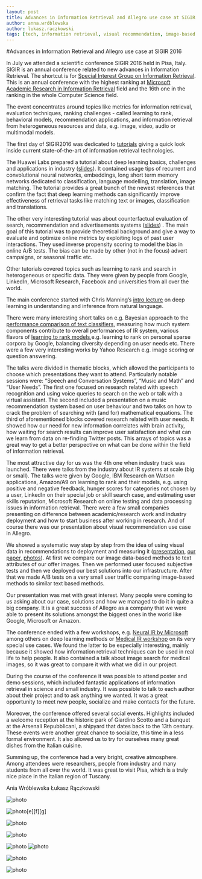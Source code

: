 ```yaml
---
layout: post
title: Advances in Information Retrieval and Allegro use case at SIGIR 2016
author: anna.wróblewska
author: lukasz.raczkowski
tags: [tech, information retrieval, visual recommendation, image-based data, metrics, conference]
---
```

#Advances in Information Retrieval and Allegro use case at SIGIR 2016


In July we attended a scientific conference SIGIR 2016 held in Pisa, Italy. SIGIR is an annual conference related to 
new advances in Information Retrieval. The shortcut is for 
[Special Interest Group on Information Retrieval](http://sigir.org/sigir2016/). 
This is an annual conference with the highest ranking at 
[Microsoft Academic Research in Information Retrieval](http://academic.research.microsoft.com/RankList?entitytype=3&topDomainID=2&subDomainID=8&last=0&start=1&end=100) 
field and the 16th one in the ranking in the whole Computer Science field.


The event concentrates around topics like metrics for information retrieval, evaluation techniques, ranking 
challenges - called learning to rank, behavioral models, recommendation applications, and information retrieval from 
heterogeneous resources and data, e.g. image, video, audio or multimodal models.


The first day of SIGIR2016 was dedicated to [tutorials](http://sigir.org/sigir2016/tutorials/) giving a quick look 
inside current state-of-the-art of information retrieval technologies. 


The Huawei Labs prepared a tutorial about deep learning basics, challenges and applications in industry
 ([slides](http://www.hangli-hl.com/uploads/3/4/4/6/34465961/deep_learning_for_information_retrieval.pdf)).
It contained usage tips of recurrent and convolutional neural networks, embeddings, long short term memory networks 
dedicated to classification, language modelling, translation, image matching. The tutorial provides a great bunch of 
the newest references that confirm the fact that deep learning methods can significantly improve effectiveness of 
retrieval tasks like matching text or images, classification and translations.


The other very interesting tutorial was about counterfactual evaluation of search, recommendation and advertisements
 systems ([slides](http://www.cs.cornell.edu/~adith/CfactSIGIR2016/)) . The main goal of this tutorial was to provide
 theoretical background and give a way to evaluate and optimize online metrics by exploiting logs of past user 
interactions. They used inverse propensity scoring to model the bias in online A/B tests. The bias can be made by
 other (not in the focus) advert campaigns, or seasonal traffic etc.


Other tutorials covered topics such as learning to rank and search in heterogeneous or specific data. They were given 
by people from Google, LinkedIn, Microsoft Research, Facebook and universities from all over the world.


The main conference started with Chris Manning’s 
[intro lecture](http://nlp.stanford.edu/~manning/talks/SIGIR2016-Deep-Learning-NLI.pdf "SIGIR 2016 intro lecture") 
on deep learning in understanding and inference from natural language.   


There were many interesting short talks on e.g. Bayesian approach to the 
[performance comparison of text classifiers](http://gridofpoints.dei.unipd.it/),  measuring how much system 
components contribute to overall performances of IR system, various flavors of 
[learning to rank models](https://sourceforge.net/p/lemur/wiki/RankLib/),e.g. learning to rank on personal sparse 
corpora by Google, balancing diversity depending on user needs etc. There were a few very interesting works by Yahoo 
Research e.g. image scoring or question answering.


The talks were divided in thematic blocks, which allowed the participants to choose which presentations they want to 
attend. Particularly notable sessions were: “Speech and Conversation Systems”, “Music and Math” and “User Needs”. The
 first one focused on research related with speech recognition and using voice queries to search on the web or talk 
with a virtual assistant. The second included a presentation on a music recommendation system based on user behaviour 
and two talks on how to crack the problem of searching with (and for) mathematical equations. The third of 
aforementioned blocks covered research related with user needs. It showed how our need for new information correlates 
with brain activity, how waiting for search results can improve user satisfaction and what can we learn from data on 
re-finding Twitter posts. This arrays of topics was a great way to get a better perspective on what can be done 
within the field of information retrieval.


The most attractive day for us was the 4th one when industry track was launched. There were  talks from the industry
 about IR systems at scale (big or small). The talks were given by Google, IBM Research on Watson applications, 
Amazon/A9 on learning to rank and their models, e.g. using positive and negative feedback, hunger scores for 
categories not chosen by a user, LinkedIn on their special job or skill search case, and estimating user skills 
reputation, Microsoft Research on online testing and data processing issues in information retrieval. There were a 
few small companies presenting on difference between academic/research work and industry deployment and how to start 
business after working in research. And of course there was our presentation about visual recommendation use case in 
Allegro. 


We showed a systematic way step by step from the idea of using visual data in recommendations to deployment and 
measuring it 
([presentation](http://staff.ii.pw.edu.pl/~awroblew/Publikacje/seminaria/Wroblewska_Raczkowski_SIGIR2016.pdf), 
[our paper]( http://dl.acm.org/citation.cfm?id=2926722&CFID=560372954&CFTOKEN=77451234), 
[photos](https://m.flickr.com/#/photos/124835839@N03/28169044890/ )). At first we compare our image data-based 
methods to text attributes of our offer images. Then we performed user focused subjective tests and then we deployed 
our best solutions into our infrastructure.  After that we made A/B tests on a very small user traffic comparing 
image-based methods to similar text based methods.


Our presentation was met with great interest. Many people were coming to us asking about our case, solutions and how 
we managed to do it in quite a big company. It is a great success of Allegro as a company that we were able to 
present its solutions amongst the biggest ones in the world like Google, Microsoft or Amazon.


The conference ended with a few workshops, e.g. 
[Neural IR by Microsoft](https://www.microsoft.com/en-us/research/event/neuir2016/) among others on deep learning 
methods or [Medical IR workshop](http://medir2016.imag.fr/programme.html) on its very special use cases. 
We found the latter to be especially interesting, mainly because it showed how information retrieval techniques can 
be used in real life to help people. It also contained a talk about image search for medical images, so it was great 
to compare it with what we did in our project.


During the course of the conference it was possible to attend poster and demo sessions, which included fantastic 
applications of information retrieval in science and small industry. It was possible to talk to each author about 
their project and to ask anything we wanted. It was a great opportunity to meet new people, socialize and make 
contacts for the future.


Moreover, the conference offered several social events. Highlights included a welcome reception at the historic park
 of Giardino Scotto and a banquet at the Arsenali Repubblicani, a shipyard that dates back to the 13th century. 
These events were another great chance to socialize, this time in a less formal environment. It also allowed us to 
try for ourselves many great dishes from the Italian cuisine.


Summing up, the conference had a very bright, creative atmosphere. Among attendees were researchers, people from 
industry and many students from all over the world. It was great to visit Pisa, which is a truly nice place in the 
Italian region of Tuscany. 


Ania Wróblewska
Łukasz Rączkowski


![photo](https://farm9.staticflickr.com/8676/27835837403_6158e920c2_k.jpg)


![photo](https://farm9.staticflickr.com/8884/28169044890_7b4b78a60b_k.jpg)[e][f][g]


![photo](http://i.imgur.com/fgowGkN.jpg)


![photo](http://i.imgur.com/Lcw2e1E.jpg)


![photo](http://i.imgur.com/FcYrOIq.jpg)
![photo](http://i.imgur.com/HpUnVLI.jpg)


![photo](http://i.imgur.com/HaDnNcT.jpg)


![photo](http://i.imgur.com/Dw56VLs.jpg)

